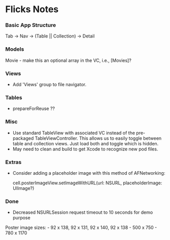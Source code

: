 # Flicks Notes

### Basic App Structure

Tab -> Nav -> (Table || Collection) -> Detail


### Models
Movie - make this an optional array in the VC, i.e., [Movies]?

### Views
- Add 'Views' group to file navigator.

### Tables
- prepareForReuse ??

### Misc
- Use standard TableView with associated VC instead of the pre-packaged TableViewController. This allows us to easily toggle between table and collection views. Just load both and toggle which is hidden.
- May need to clean and build to get Xcode to recognize new pod files.

### Extras
- Consider adding a placeholder image with this method of AFNetworking:

    cell.posterImageView.setImageWithURL(url: NSURL, placeholderImage: UIImage?)

### Done
- Decreased NSURLSession request timeout to 10 seconds for demo purpose

Poster image sizes:
    - 92 x 138, 92 x 131, 92 x 140, 92 x 138
    - 500 x 750
    - 780 x 1170